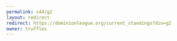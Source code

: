 ```yaml
---
permalink: s44/g2
layout: redirect
redirect: https://dominionleague.org/current_standings?div=g2
owner: truffles
---
```

